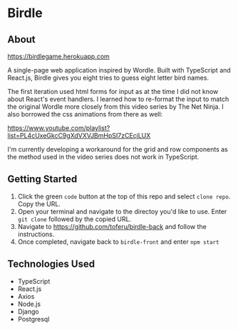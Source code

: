 # Birdle

## About

https://birdlegame.herokuapp.com

A single-page web application inspired by Wordle. Built with TypeScript and React.js, Birdle gives you eight tries to  guess eight letter bird names.

The first iteration used html forms for input as at the time I did not know about React's event handlers. I learned how to re-format the input to match the original Wordle more closely from this video series by The Net Ninja. I also borrowed the css animations from there as well:

https://www.youtube.com/playlist?list=PL4cUxeGkcC9gXdVXVJBmHpSI7zCEcjLUX

I'm currently developing a workaround for the grid and row components as the method used in the video series does not work in TypeScript.

## Getting Started

1. Click the green `code` button at the top of this repo and select `clone repo`. Copy the URL.
2. Open your terminal and navigate to the directoy you'd like to use. Enter `git clone` followed by the copied URL.
3. Navigate to https://github.com/toferu/birdle-back and follow the instructions.
4. Once completed, navigate back to `birdle-front` and enter `npm start`

## Technologies Used

- TypeScript
- React.js
- Axios
- Node.js
- Django
- Postgresql


